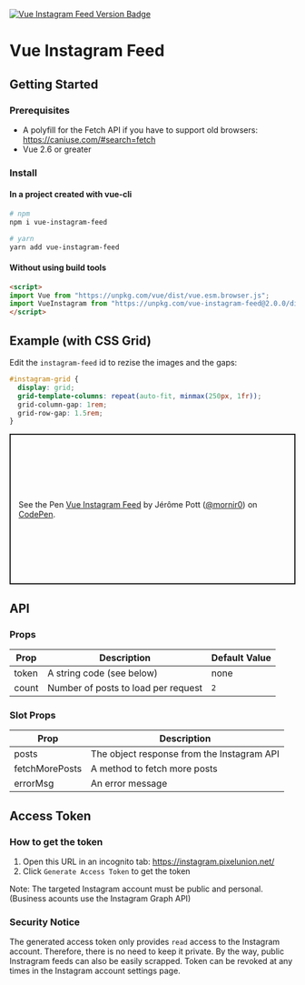 [![Vue Instagram Feed Version Badge](https://img.shields.io/npm/v/vue-instagram-feed.svg?style=for-the-badge&color=#41b883)](https://www.npmjs.com/package/vue-flip-toolkit)

# Vue Instagram Feed

## Getting Started

### Prerequisites
- A polyfill for the Fetch API if you have to support old browsers:
https://caniuse.com/#search=fetch
- Vue 2.6 or greater

### Install

#### In a project created with vue-cli

``` bash
# npm
npm i vue-instagram-feed
```

``` bash
# yarn
yarn add vue-instagram-feed
```

#### Without using build tools

```html
<script>
import Vue from "https://unpkg.com/vue/dist/vue.esm.browser.js";
import VueInstagram from "https://unpkg.com/vue-instagram-feed@2.0.0/dist-src/index.js";
</script>
```

## Example (with CSS Grid)
Edit the `instagram-feed` id to rezise the images and the gaps:

```css
#instagram-grid {
  display: grid;
  grid-template-columns: repeat(auto-fit, minmax(250px, 1fr));
  grid-column-gap: 1rem;
  grid-row-gap: 1.5rem;
}
```

<p class="codepen" data-height="265" data-theme-id="0" data-default-tab="html,result" data-user="mornir0" data-slug-hash="MMabbw" style="height: 265px; box-sizing: border-box; display: flex; align-items: center; justify-content: center; border: 2px solid; margin: 1em 0; padding: 1em;" data-pen-title="Vue Instagram Feed">
  <span>See the Pen <a href="https://codepen.io/mornir0/pen/MMabbw/">
  Vue Instagram Feed</a> by Jérôme Pott (<a href="https://codepen.io/mornir0">@mornir0</a>)
  on <a href="https://codepen.io">CodePen</a>.</span>
</p>
<script async src="https://static.codepen.io/assets/embed/ei.js"></script>

## API

### Props
| Prop     	| Description                                          	| Default Value   	|
|----------	|------------------------------------------------------	|-----------------	|
| token     | A string code (see below)                             | none            	|
| count   	| Number of posts to load per request               	  | `2`             	|

### Slot Props

| Prop     	| Description                                          	
|----------	|------------------------------------------------------	
| posts     | The object response from the Instagram API
| fetchMorePosts  | A method to fetch more posts      	  
| errorMsg  | An error message

## Access Token

### How to get the token

1. Open this URL in an incognito tab: https://instagram.pixelunion.net/
2. Click `Generate Access Token` to get the token

Note: The targeted Instagram account must be public and personal. (Business acounts use the Instagram Graph API)

### Security Notice
The generated access token only provides `read` access to the Instagram account.
Therefore, there is no need to keep it private. By the way, public Instragram feeds can also be easily scrapped.
Token can be revoked at any times in the Instagram account settings page.
